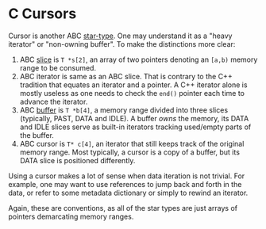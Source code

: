 #   C Cursors

Cursor is another ABC [star-type][R]. One may understand
it as a "heavy iterator" or "non-owning buffer".
To make the distinctions more clear:

 1. ABC [slice][S] is `T *s[2]`, an array of two pointers
    denoting an `[a,b)` memory range to be consumed.
 2. ABC iterator is same as an ABC slice. That is
    contrary to the C++ tradition that equates an
    iterator and a pointer. A C++ iterator alone is
    mostly useless as one needs to check the `end()`
    pointer each time to advance the iterator.
 3. ABC [buffer][B] is `T *b[4]`, a memory range divided
    into three slices (typically, PAST, DATA and IDLE).
    A buffer *owns* the memory, its DATA and IDLE slices
    serve as built-in iterators tracking used/empty
    parts of the buffer.
 4. ABC cursor is `T* c[4]`, an iterator that still
    keeps track of the original memory range. Most
    typically, a cursor is a copy of a buffer, but
    its DATA slice is positioned differently.

Using a cursor makes a lot of sense when data iteration
is not trivial. For example, one may want to use references
to jump back and forth in the data, or refer to some
metadata dictionary or simply to rewind an iterator.

Again, these are conventions, as all of the star types are
just arrays of pointers demarcating memory ranges.

[B]: ./B.md
[S]: ./$.md
[R]: ./README.md
